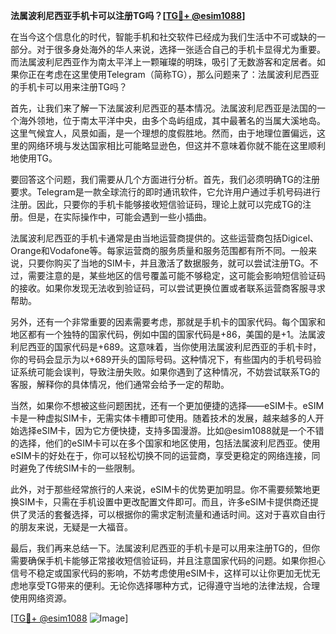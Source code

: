 **法属波利尼西亚手机卡可以注册TG吗？[[TG💪+ @esim1088](https://t.me/s/esim1088)]**

在当今这个信息化的时代，智能手机和社交软件已经成为我们生活中不可或缺的一部分。对于很多身处海外的华人来说，选择一张适合自己的手机卡显得尤为重要。而法属波利尼西亚作为南太平洋上一颗璀璨的明珠，吸引了无数游客和定居者。如果你正在考虑在这里使用Telegram（简称TG），那么问题来了：法属波利尼西亚的手机卡可以用来注册TG吗？

首先，让我们来了解一下法属波利尼西亚的基本情况。法属波利尼西亚是法国的一个海外领地，位于南太平洋中央，由多个岛屿组成，其中最著名的当属大溪地岛。这里气候宜人，风景如画，是一个理想的度假胜地。然而，由于地理位置偏远，这里的网络环境与发达国家相比可能略显逊色，但这并不意味着你就不能在这里顺利地使用TG。

要回答这个问题，我们需要从几个方面进行分析。首先，我们必须明确TG的注册要求。Telegram是一款全球流行的即时通讯软件，它允许用户通过手机号码进行注册。因此，只要你的手机卡能够接收短信验证码，理论上就可以完成TG的注册。但是，在实际操作中，可能会遇到一些小插曲。

法属波利尼西亚的手机卡通常是由当地运营商提供的。这些运营商包括Digicel、Orange和Vodafone等。每家运营商的服务质量和服务范围都有所不同。一般来说，只要你购买了当地的SIM卡，并且激活了数据服务，就可以尝试注册TG。不过，需要注意的是，某些地区的信号覆盖可能不够稳定，这可能会影响短信验证码的接收。如果你发现无法收到验证码，可以尝试更换位置或者联系运营商客服寻求帮助。

另外，还有一个非常重要的因素需要考虑，那就是手机卡的国家代码。每个国家和地区都有一个独特的国家代码，例如中国的国家代码是+86，美国的是+1。法属波利尼西亚的国家代码是+689。这意味着，当你使用法属波利尼西亚的手机卡时，你的号码会显示为以+689开头的国际号码。这种情况下，有些国内的手机号码验证系统可能会误判，导致注册失败。如果你遇到了这种情况，不妨尝试联系TG的客服，解释你的具体情况，他们通常会给予一定的帮助。

当然，如果你不想被这些问题困扰，还有一个更加便捷的选择——eSIM卡。eSIM卡是一种虚拟SIM卡，无需实体卡槽即可使用。随着技术的发展，越来越多的人开始选择eSIM卡，因为它方便快捷，支持多国漫游。比如@esim1088就是一个不错的选择，他们的eSIM卡可以在多个国家和地区使用，包括法属波利尼西亚。使用eSIM卡的好处在于，你可以轻松切换不同的运营商，享受更稳定的网络连接，同时避免了传统SIM卡的一些限制。

此外，对于那些经常旅行的人来说，eSIM卡的优势更加明显。你不需要频繁地更换SIM卡，只需在手机设置中更改配置文件即可。而且，许多eSIM卡提供商还提供了灵活的套餐选择，可以根据你的需求定制流量和通话时间。这对于喜欢自由行的朋友来说，无疑是一大福音。

最后，我们再来总结一下。法属波利尼西亚的手机卡是可以用来注册TG的，但你需要确保手机卡能够正常接收短信验证码，并且注意国家代码的问题。如果你担心信号不稳定或国家代码的影响，不妨考虑使用eSIM卡，这样可以让你更加无忧无虑地享受TG带来的便利。无论你选择哪种方式，记得遵守当地的法律法规，合理使用网络资源。

[[TG💪+ @esim1088](https://t.me/s/esim1088) ![Image](https://i.postimg.cc/4NQfJmqS/Snipaste-2025-05-13-00-14-12.png)]